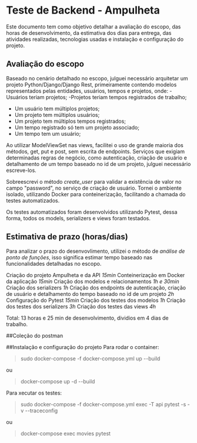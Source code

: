 # Teste de Backend - Ampulheta
Este documento tem como objetivo detalhar a avaliação do escopo, das horas de desenvolvimento,
da estimativa dos dias para entrega, das atividades realizadas, tecnologias usadas e instalação e
configuração do projeto.

## Avaliação do escopo
Baseado no cenário detalhado no escopo, julguei necessário arquitetar um projeto Python/Django/Django Rest, 
primeiramente contendo modelos representados pelas entidades, usuários, tempos e projetos, onde:
-Usuários teriam projetos;
-Projetos teriam tempos registrados de trabalho;
- Um usuário tem múltiplos projetos;
- Um projeto tem múltiplos usuários;
- Um projeto tem múltiplos tempos registrados;
- Um tempo registrado só tem um projeto associado;
- Um tempo tem um usuário;

Ao utilizar ModelViewSet nas views, facilitei o uso de grande maioria dos métodos, get, put e post, sem escrita de endpoints.
Serviços que exigiam determinadas regras de negócio, como autenticação, criação de usuário e detalhamento de um tempo baseado
no id de um projeto, julguei necessário escreve-los.
  
Sobreescrevi o método *create_user* para validar a existência de valor no campo "password", no serviço de criação de usuário.
Tornei o ambiente isolado, utilizando Docker para conteinerização, facilitando a chamada do testes automatizados.

Os testes automatizados foram desenvolvidos utilizando Pytest, dessa forma, todos os models, serializers e views foram testados.

## Estimativa de prazo (horas/dias)
Para analizar o prazo do desenvovlimento, utilizei o método de *análise de ponto de funções*, isso significa estimar tempo 
baseado nas funcionalidades detalhadas no escopo. 

Criação do projeto Ampulheta e da API *15min*
Conteinerização em Docker da aplicação *15min*
Criação dos modelos e relacionamentos *1h e 30min*
Criação dos serializers *1h*
Criação dos endpoints de autenticação, criação de usuário e detalhamento do tempo baseado no id de um projeto *2h*
Configuração do Pytest *15min*
Criação dos testes dos modelos *1h*
Criação dos testes dos serializers *3h*
Criação dos testes das views *4h*

Total: 13 horas e 25 min de desenvolvimento, dividios em 4 dias de trabalho.

##Coleção do postman


##Instalação e configuração do projeto
Para rodar o container:

> sudo docker-compose -f docker-compose.yml up --build

ou

> docker-compose up -d --build

Para xecutar os testes:

> sudo docker-compose -f docker-compose.yml exec -T api  pytest -s -v --traceconfig 

ou

> docker-compose exec movies pytest